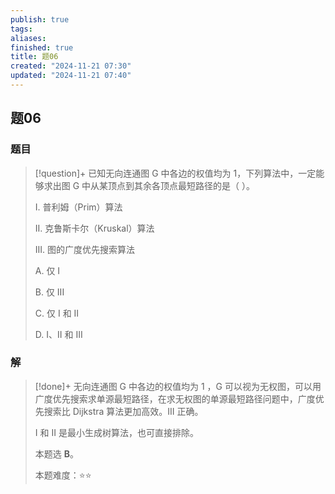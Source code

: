 ```yaml
---
publish: true
tags: 
aliases: 
finished: true
title: 题06
created: "2024-11-21 07:30"
updated: "2024-11-21 07:40"
---
```

## 题06
### 题目
> [!question]+
> 已知无向连通图 G 中各边的权值均为 1，下列算法中，一定能够求出图 G 中从某顶点到其余各顶点最短路径的是（ ）。
> 
> I. 普利姆（Prim）算法
> 
> II. 克鲁斯卡尔（Kruskal）算法
> 
> III. 图的广度优先搜索算法
> 
> A. 仅 I
> 
> B. 仅 III
> 
> C. 仅 I 和 II
> 
> D. I、II 和 III
### 解
> [!done]+
> 无向连通图 G 中各边的权值均为 1 ，G 可以视为无权图，可以用广度优先搜索求单源最短路径，在求无权图的单源最短路径问题中，广度优先搜索比 Dijkstra 算法更加高效。III 正确。
> 
> I 和 II 是最小生成树算法，也可直接排除。
> 
> 本题选 **B**。
> 
> 本题难度：⭐️⭐️